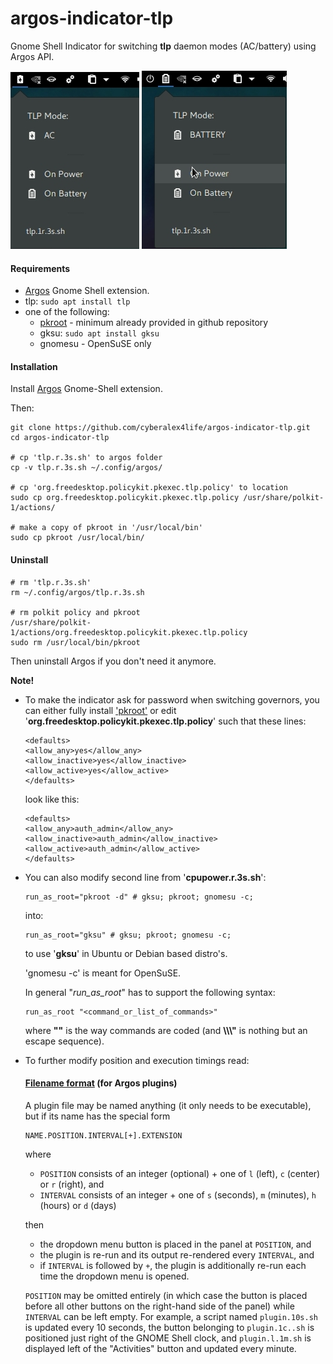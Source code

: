 # argos-indicator-tlp
Gnome Shell Indicator for switching **tlp** daemon modes (AC/battery) using Argos API.

![Argos Based TLP Indicator](https://github.com/cyberalex4life/argos-indicator-tlp/blob/master/screenshots/tlp_ac.jpg) ![Argos Based TLP Indicator](https://github.com/cyberalex4life/argos-indicator-tlp/blob/master/screenshots/tlp_bat.jpg)

#### Requirements
- [Argos](https://extensions.gnome.org/extension/1176/argos/) Gnome Shell extension.
- tlp: `sudo apt install tlp`
- one of the following:
    - [pkroot](https://github.com/cyberalex4life/pkroot) - minimum already provided in github repository
    - gksu: `sudo apt install gksu`
    - gnomesu - OpenSuSE only

#### Installation
Install [Argos](https://extensions.gnome.org/extension/1176/argos/) Gnome-Shell extension.

Then:

```
git clone https://github.com/cyberalex4life/argos-indicator-tlp.git
cd argos-indicator-tlp

# cp 'tlp.r.3s.sh' to argos folder
cp -v tlp.r.3s.sh ~/.config/argos/

# cp 'org.freedesktop.policykit.pkexec.tlp.policy' to location
sudo cp org.freedesktop.policykit.pkexec.tlp.policy /usr/share/polkit-1/actions/

# make a copy of pkroot in '/usr/local/bin'
sudo cp pkroot /usr/local/bin/
```

#### Uninstall

```
# rm 'tlp.r.3s.sh'
rm ~/.config/argos/tlp.r.3s.sh

# rm polkit policy and pkroot
/usr/share/polkit-1/actions/org.freedesktop.policykit.pkexec.tlp.policy
sudo rm /usr/local/bin/pkroot
```

Then uninstall Argos if you don't need it anymore.

**Note!**
- To make the indicator ask for password when switching governors, you can either fully install
['pkroot'](https://github.com/cyberalex4life/pkroot) or edit '**org.freedesktop.policykit.pkexec.tlp.policy**' such that these lines:

    ```
    <defaults>
    <allow_any>yes</allow_any>
    <allow_inactive>yes</allow_inactive>
    <allow_active>yes</allow_active>
    </defaults>
    ```
    look like this:
    ```
    <defaults>
    <allow_any>auth_admin</allow_any>
    <allow_inactive>auth_admin</allow_inactive>
    <allow_active>auth_admin</allow_active>
    </defaults>
    ```

- You can also modify second line from '**cpupower.r.3s.sh**':
    ```
    run_as_root="pkroot -d" # gksu; pkroot; gnomesu -c;
    ```
    into:
    ```
    run_as_root="gksu" # gksu; pkroot; gnomesu -c;
    ```
    to use '**gksu**' in Ubuntu or Debian based distro's.

    'gnomesu -c' is meant for OpenSuSE.

    In general "*run_as_root*" has to support the following syntax:
    ```
    run_as_root "<command_or_list_of_commands>"
    ```
    where **""** is the way commands are coded (and **\\\\\\"** is nothing but an escape sequence).

- To further modify position and execution timings read:

    #### [Filename format](https://github.com/p-e-w/argos#filename-format) (for Argos plugins)


    A plugin file may be named anything (it only needs to be executable), but if its name has the special form

    ```
    NAME.POSITION.INTERVAL[+].EXTENSION
    ```

    where

    * `POSITION` consists of an integer (optional) + one of `l` (left), `c` (center) or `r` (right), and
    * `INTERVAL` consists of an integer + one of `s` (seconds), `m` (minutes), `h` (hours) or `d` (days)

    then

    * the dropdown menu button is placed in the panel at `POSITION`, and
    * the plugin is re-run and its output re-rendered every `INTERVAL`, and
    * if `INTERVAL` is followed by `+`, the plugin is additionally re-run each time the dropdown menu is opened.

    `POSITION` may be omitted entirely (in which case the button is placed before all other buttons on the right-hand side of the panel) while `INTERVAL` can be left empty. For example, a script named `plugin.10s.sh` is updated every 10 seconds, the button belonging to `plugin.1c..sh` is positioned just right of the GNOME Shell clock, and `plugin.l.1m.sh` is displayed left of the "Activities" button and updated every minute.

